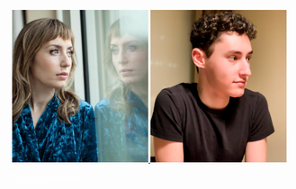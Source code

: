 <p align="middle">
  <a href="https://olgabreydo.com" target="_blank">
    <img src="/images/olga.jpg" width="48%" />
  </a>
  <a href="https://thomasbreydo.com" target="_blank">
    <img src="/images/thomas.jpg" width="48%" />
  </a>
</p>
<a href="http://instagram.com/thomasbreydo" style="color:white;">Thomas's instagram</a>
